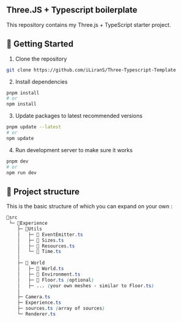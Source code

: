 
## Three.JS + Typescript boilerplate
This repository contains my Three.js + TypeScript starter project.  
## 🚀 Getting Started

 1. Clone the repository
```bash
git clone https://github.com/iLiranS/Three-Typescript-Template
```
2. Install dependencies
```bash
pnpm install 
# or
npm install
```
3. Update packages to latest recommended versions
```bash
pnpm update --latest
# or
npm update

```
4. Run development server to make sure it works
```bash
pnpm dev
# or
npm run dev

```
## 📂 Project structure
This is the basic structure of which you can expand on your own :
```css
📂src
 └─ 📂Experience
    ├─ 📂Utils
    │   ├─ 📄 EventEmitter.ts
    │   ├─ 📄 Sizes.ts
    │   ├─ 📄 Resources.ts
    │   └─ 📄 Time.ts
    │  
    ├─ 📂 World
    │   ├─ 📄 World.ts
    │   ├─ 📄 Environment.ts
    │   ├─ 📄 Floor.ts (optional)
    │   ├─ ... (your own meshes - similar to Floor.ts)
    │
    ├─ Camera.ts
    ├─ Experience.ts
    ├─ sources.ts (array of sources)
    └─ Renderer.ts


```